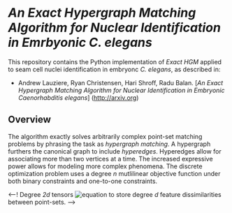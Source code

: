 # *An Exact Hypergraph Matching Algorithm for Nuclear Identification in Emrbyonic C. elegans* 

This repository contains the Python implementation of *Exact HGM* applied to seam cell nuclei identification in embryonc *C. elegans*, as described in:

- Andrew Lauziere, Ryan Christensen, Hari Shroff, Radu Balan. [*An Exact Hypergraph Matching Algorithm for Nuclear Identification in Embryonic Caenorhabditis elegans*] (http://arxiv.org)

## Overview

The algorithm exactly solves arbitrarily complex point-set matching problems by phrasing the task as *hypergraph matching*. A hypergraph furthers the canonical graph to include *hyperedges*. Hyperedges allow for associating more than two vertices at a time. The increased expressive power allows for modeling more complex phenomena. The discrete optimization problem uses a degree *n* mutlilinear objective function under both binary constraints and one-to-one constraints.

<--! Degree *2d* tensors ![equation](https://latex.codecogs.com/svg.latex?\mathbf{Z}^{(d)},&space;d=1,&space;2,&space;\dots,&space;n)  to store degree *d* feature dissimilarities between point-sets. -->


